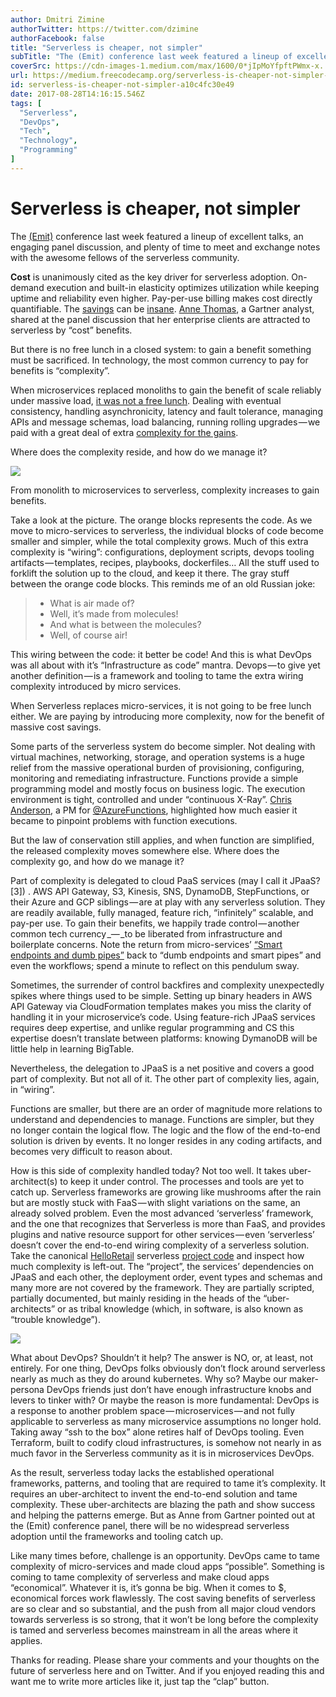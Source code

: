 ```yaml
---
author: Dmitri Zimine
authorTwitter: https://twitter.com/dzimine
authorFacebook: false
title: "Serverless is cheaper, not simpler"
subTitle: "The (Emit) conference last week featured a lineup of excellent talks, an engaging panel discussion, and plenty of time to meet and exchan..."
coverSrc: https://cdn-images-1.medium.com/max/1600/0*jIpMoYfpftPWmx-x.
url: https://medium.freecodecamp.org/serverless-is-cheaper-not-simpler-a10c4fc30e49
id: serverless-is-cheaper-not-simpler-a10c4fc30e49
date: 2017-08-28T14:16:15.546Z
tags: [
  "Serverless",
  "DevOps",
  "Tech",
  "Technology",
  "Programming"
]
---
```

# **Serverless is cheaper, not simpler**

The [(Emit)](http://www.emitconference.com) conference last week featured a lineup of excellent talks, an engaging panel discussion, and plenty of time to meet and exchange notes with the awesome fellows of the serverless community.

**Cost** is unanimously cited as the key driver for serverless adoption. On-demand execution and built-in elasticity optimizes utilization while keeping uptime and reliability even higher. Pay-per-use billing makes cost directly quantifiable. The [savings](https://techbeacon.com/economics-serverless-computing-real-world-test) can be [insane](https://aws.amazon.com/solutions/case-studies/bustle/). [Anne Thomas](https://twitter.com/AnneWoof), a Gartner analyst, shared at the panel discussion that her enterprise clients are attracted to serverless by “cost” benefits.

But there is no free lunch in a closed system: to gain a benefit something must be sacrificed. In technology, the most common currency to pay for benefits is “complexity”.

When microservices replaced monoliths to gain the benefit of scale reliably under massive load, [it was not a free lunch](http://highscalability.com/blog/2014/4/8/microservices-not-a-free-lunch.html). Dealing with eventual consistency, handling asynchronicity, latency and fault tolerance, managing APIs and message schemas, load balancing, running rolling upgrades — we paid with a great deal of extra [complexity for the gains](https://martinfowler.com/articles/microservice-trade-offs.html).

Where does the complexity reside, and how do we manage it?



![](https://cdn-images-1.medium.com/max/1600/0*jIpMoYfpftPWmx-x.)

From monolith to microservices to serverless, complexity increases to gain benefits.



Take a look at the picture. The orange blocks represents the code. As we move to micro-services to serverless, the individual blocks of code become smaller and simpler, while the total complexity grows. Much of this extra complexity is “wiring”: configurations, deployment scripts, devops tooling artifacts — templates, recipes, playbooks, dockerfiles… All the stuff used to forklift the solution up to the cloud, and keep it there. The gray stuff between the orange code blocks. This reminds me of an old Russian joke:

> - What is air made of?  
> - Well, it’s made from molecules!  
> - And what is between the molecules?  
> - Well, of course air!

This wiring between the code: it better be code! And this is what DevOps was all about with it’s “Infrastructure as code” mantra. Devops — to give yet another definition — is a framework and tooling to tame the extra wiring complexity introduced by micro services.

When Serverless replaces micro-services, it is not going to be free lunch either. We are paying by introducing more complexity, now for the benefit of massive cost savings.

Some parts of the serverless system do become simpler. Not dealing with virtual machines, networking, storage, and operation systems is a huge relief from the massive operational burden of provisioning, configuring, monitoring and remediating infrastructure. Functions provide a simple programming model and mostly focus on business logic. The execution environment is tight, controlled and under “continuous X-Ray”. [Chris Anderson](https://twitter.com/crandycodes), a PM for [@AzureFunctions](https://twitter.com/AzureFunctions), highlighted how much easier it became to pinpoint problems with function executions.

But the law of conservation still applies, and when function are simplified, the released complexity moves somewhere else. Where does the complexity go, and how do we manage it?

Part of complexity is delegated to cloud PaaS services (may I call it JPaaS? [3]) . AWS API Gateway, S3, Kinesis, SNS, DynamoDB, StepFunctions, or their Azure and GCP siblings — are at play with any serverless solution. They are readily available, fully managed, feature rich, “infinitely” scalable, and pay-per use. To gain their benefits, we happily trade control — another common tech currency _— _to be liberated from infrastructure and boilerplate concerns. Note the return from micro-services’ [“Smart endpoints and dumb pipes”](https://martinfowler.com/articles/microservices.html#SmartEndpointsAndDumbPipes) back to “dumb endpoints and smart pipes” and even the workflows; spend a minute to reflect on this pendulum sway.

Sometimes, the surrender of control backfires and complexity unexpectedly spikes where things used to be simple. Setting up binary headers in AWS API Gateway via CloudFormation templates makes you miss the clarity of handling it in your microservice’s code. Using feature-rich JPaaS services requires deep expertise, and unlike regular programming and CS this expertise doesn’t translate between platforms: knowing DymanoDB will be little help in learning BigTable.

Nevertheless, the delegation to JPaaS is a net positive and covers a good part of complexity. But not all of it. The other part of complexity lies, again, in “wiring”.

Functions are smaller, but there are an order of magnitude more relations to understand and dependencies to manage. Functions are simpler, but they no longer contain the logical flow. The logic and the flow of the end-to-end solution is driven by events. It no longer resides in any coding artifacts, and becomes very difficult to reason about.

How is this side of complexity handled today? Not too well. It takes uber-architect(s) to keep it under control. The processes and tools are yet to catch up. Serverless frameworks are growing like mushrooms after the rain but are mostly stuck with FaaS — with slight variations on the same, an already solved problem. Even the most advanced ‘serverless’ framework, and the one that recognizes that Serverless is more than FaaS, and provides plugins and native resource support for other services — even ‘serverless’ doesn’t cover the end-to-end wiring complexity of a serverless solution. Take the canonical [HelloRetail](https://read.acloud.guru/serverless-event-sourcing-at-nordstrom-ea69bd8fb7cc) serverless [project code](https://github.com/Nordstrom/hello-retail) and inspect how much complexity is left-out. The “project”, the services’ dependencies on JPaaS and each other, the deployment order, event types and schemas and many more are not covered by the framework. They are partially scripted, partially documented, but mainly residing in the heads of the “uber-architects” or as tribal knowledge (which, in software, is also known as “trouble knowledge”).



![](https://cdn-images-1.medium.com/max/1600/0*JaGG-grB6Xbpc1n7.)



What about DevOps? Shouldn’t it help? The answer is NO, or, at least, not entirely. For one thing, DevOps folks obviously don’t flock around serverless nearly as much as they do around kubernetes. Why so? Maybe our maker-persona DevOps friends just don’t have enough infrastructure knobs and levers to tinker with? Or maybe the reason is more fundamental: DevOps is a response to another problem space — microservices — and not fully applicable to serverless as many microservice assumptions no longer hold. Taking away “ssh to the box” alone retires half of DevOps tooling. Even Terraform, built to codify cloud infrastructures, is somehow not nearly in as much favor in the Serverless community as it is in microservices DevOps.

As the result, serverless today lacks the established operational frameworks, patterns, and tooling that are required to tame it’s complexity. It requires an uber-architect to invent the end-to-end solution and tame complexity. These uber-architects are blazing the path and show success and helping the patterns emerge. But as Anne from Gartner pointed out at the (Emit) conference panel, there will be no widespread serverless adoption until the frameworks and tooling catch up.

Like many times before, challenge is an opportunity. DevOps came to tame complexity of micro-services and made cloud apps “possible”. Something is coming to tame complexity of serverless and make cloud apps “economical”. Whatever it is, it’s gonna be big. When it comes to $, economical forces work flawlessly. The cost saving benefits of serverless are so clear and so substantial, and the push from all major cloud vendors towards serverless is so strong, that it won’t be long before the complexity is tamed and serverless becomes mainstream in all the areas where it applies.

Thanks for reading. Please share your comments and your thoughts on the future of serverless here and on Twitter. And if you enjoyed reading this and want me to write more articles like it, just tap the “clap” button.








